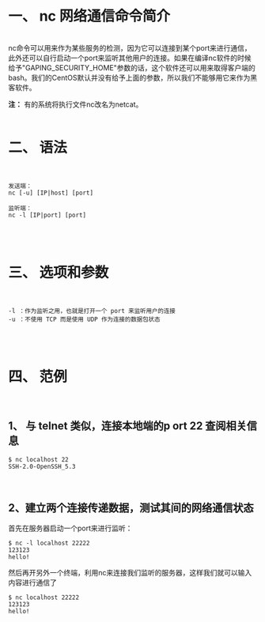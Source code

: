 # 一、 nc 网络通信命令简介
<br/>
nc命令可以用来作为某些服务的检测，因为它可以连接到某个port来进行通信，此外还可以自行启动一个port来监听其他用户的连接。如果在编译nc软件的时候给予"GAPING_SECURITY_HOME"参数的话，这个软件还可以用来取得客户端的bash。我们的CentOS默认并没有给予上面的参数，所以我们不能够用它来作为黑客软件。

**注：** 有的系统将执行文件nc改名为netcat。
<br/>
<br/>

# 二、 语法
<br/>

    
    发送端：
    nc [-u] [IP|host] [port]
    
    监听端：
    nc -l [IP|port] [port]


<br/>
<br/>

# 三、 选项和参数
<br/>


    -l ：作为监听之用，也就是打开一个 port 来监听用户的连接
    -u ：不使用 TCP 而是使用 UDP 作为连接的数据包状态


<br/>
<br/>

# 四、 范例
<br/>

## 1、 与 telnet 类似，连接本地端的p ort 22 查阅相关信息


    $ nc localhost 22
    SSH-2.0-OpenSSH_5.3

<br/>

## 2、建立两个连接传递数据，测试其间的网络通信状态
首先在服务器启动一个port来进行监听：


    $ nc -l localhost 22222
    123123
    hello!   


然后再开另外一个终端，利用nc来连接我们监听的服务器，这样我们就可以输入内容进行通信了


    $ nc localhost 22222
    123123
    hello!


<br/>



